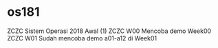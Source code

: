 # os181
ZCZC Sistem Operasi 2018 Awal (1)
ZCZC W00 Mencoba demo Week00
ZCZC W01 Sudah mencoba demo a01-a12 di Week01

